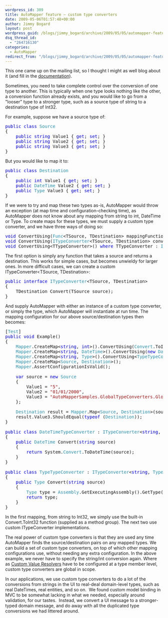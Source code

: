 ```yaml
---
wordpress_id: 309
title: AutoMapper feature – custom type converters
date: 2009-05-06T01:57:48+00:00
author: Jimmy Bogard
layout: post
wordpress_guid: /blogs/jimmy_bogard/archive/2009/05/05/automapper-feature-custom-type-converters.aspx
dsq_thread_id:
  - "264716130"
categories:
  - AutoMapper
redirect_from: "/blogs/jimmy_bogard/archive/2009/05/05/automapper-feature-custom-type-converters.aspx/"
---
```

This one came up on the mailing list, so I thought I might as well blog about it (and fill in the [documentation](http://automapper.codeplex.com/Wiki/View.aspx?title=Custom%20Type%20Converters)).

Sometimes, you need to take complete control over the conversion of one type to another. This is typically when one type looks nothing like the other, a conversion function already exists, and you would like to go from a "looser" type to a stronger type, such as a source type of string to a destination type of Int32.

For example, suppose we have a source type of:

<pre><span style="color: blue">public class </span><span style="color: #2b91af">Source
</span>{
    <span style="color: blue">public string </span>Value1 { <span style="color: blue">get</span>; <span style="color: blue">set</span>; }
    <span style="color: blue">public string </span>Value2 { <span style="color: blue">get</span>; <span style="color: blue">set</span>; }
    <span style="color: blue">public string </span>Value3 { <span style="color: blue">get</span>; <span style="color: blue">set</span>; }
}</pre>

[](http://11011.net/software/vspaste)

But you would like to map it to:

<pre><span style="color: blue">public class </span><span style="color: #2b91af">Destination
</span>{
    <span style="color: blue">public int </span>Value1 { <span style="color: blue">get</span>; <span style="color: blue">set</span>; }
    <span style="color: blue">public </span><span style="color: #2b91af">DateTime </span>Value2 { <span style="color: blue">get</span>; <span style="color: blue">set</span>; }
    <span style="color: blue">public </span><span style="color: #2b91af">Type </span>Value3 { <span style="color: blue">get</span>; <span style="color: blue">set</span>; }
}</pre>

[](http://11011.net/software/vspaste)

If we were to try and map these two types as-is, AutoMapper would throw an exception (at map time and configuration-checking time), as AutoMapper does not know about any mapping from string to int, DateTime or Type. To create maps for these types, we must supply a custom type converter, and we have three ways of doing so:

<pre><span style="color: blue">void </span>ConvertUsing(<span style="color: #2b91af">Func</span>&lt;TSource, TDestination&gt; mappingFunction);
<span style="color: blue">void </span>ConvertUsing(<span style="color: #2b91af">ITypeConverter</span>&lt;TSource, TDestination&gt; converter);
<span style="color: blue">void </span>ConvertUsing&lt;TTypeConverter&gt;() <span style="color: blue">where </span>TTypeConverter : <span style="color: #2b91af">ITypeConverter</span>&lt;TSource, TDestination&gt;;</pre>

[](http://11011.net/software/vspaste)

The first option is simply any function that takes a source and returns a destination. This works for simple cases, but becomes unwieldy for larger ones. In more difficult cases, we can create a custom ITypeConverter<TSource, TDestination>:

<pre><span style="color: blue">public interface </span><span style="color: #2b91af">ITypeConverter</span>&lt;TSource, TDestination&gt;
{
    TDestination Convert(TSource source);
}</pre>

[](http://11011.net/software/vspaste)

And supply AutoMapper with either an instance of a custom type converter, or simply the type, which AutoMapper will instantiate at run time. The mapping configuration for our above source/destination types then becomes:

<pre>[<span style="color: #2b91af">Test</span>]
<span style="color: blue">public void </span>Example()
{
    <span style="color: #2b91af">Mapper</span>.CreateMap&lt;<span style="color: blue">string</span>, <span style="color: blue">int</span>&gt;().ConvertUsing(<span style="color: #2b91af">Convert</span>.ToInt32);
    <span style="color: #2b91af">Mapper</span>.CreateMap&lt;<span style="color: blue">string</span>, <span style="color: #2b91af">DateTime</span>&gt;().ConvertUsing(<span style="color: blue">new </span><span style="color: #2b91af">DateTimeTypeConverter</span>());
    <span style="color: #2b91af">Mapper</span>.CreateMap&lt;<span style="color: blue">string</span>, <span style="color: #2b91af">Type</span>&gt;().ConvertUsing&lt;<span style="color: #2b91af">TypeTypeConverter</span>&gt;();
    <span style="color: #2b91af">Mapper</span>.CreateMap&lt;<span style="color: #2b91af">Source</span>, <span style="color: #2b91af">Destination</span>&gt;();
    <span style="color: #2b91af">Mapper</span>.AssertConfigurationIsValid();

    <span style="color: blue">var </span>source = <span style="color: blue">new </span><span style="color: #2b91af">Source
    </span>{
        Value1 = <span style="color: #a31515">"5"</span>,
        Value2 = <span style="color: #a31515">"01/01/2000"</span>,
        Value3 = <span style="color: #a31515">"AutoMapperSamples.GlobalTypeConverters.GlobalTypeConverters+Destination"
    </span>};

    <span style="color: #2b91af">Destination </span>result = <span style="color: #2b91af">Mapper</span>.Map&lt;<span style="color: #2b91af">Source</span>, <span style="color: #2b91af">Destination</span>&gt;(source);
    result.Value3.ShouldEqual(<span style="color: blue">typeof </span>(<span style="color: #2b91af">Destination</span>));
}

<span style="color: blue">public class </span><span style="color: #2b91af">DateTimeTypeConverter </span>: <span style="color: #2b91af">ITypeConverter</span>&lt;<span style="color: blue">string</span>, <span style="color: #2b91af">DateTime</span>&gt;
{
    <span style="color: blue">public </span><span style="color: #2b91af">DateTime </span>Convert(<span style="color: blue">string </span>source)
    {
        <span style="color: blue">return </span>System.<span style="color: #2b91af">Convert</span>.ToDateTime(source);
    }
}

<span style="color: blue">public class </span><span style="color: #2b91af">TypeTypeConverter </span>: <span style="color: #2b91af">ITypeConverter</span>&lt;<span style="color: blue">string</span>, <span style="color: #2b91af">Type</span>&gt;
{
    <span style="color: blue">public </span><span style="color: #2b91af">Type </span>Convert(<span style="color: blue">string </span>source)
    {
        <span style="color: #2b91af">Type </span>type = <span style="color: #2b91af">Assembly</span>.GetExecutingAssembly().GetType(source);
        <span style="color: blue">return </span>type;
    }
}</pre>

[](http://11011.net/software/vspaste)

In the first mapping, from string to Int32, we simply use the built-in Convert.ToInt32 function (supplied as a method group). The next two use custom ITypeConverter implementations.

The real power of custom type converters is that they are used any time AutoMapper finds the source/destination pairs on any mapped types. We can build a set of custom type converters, on top of which other mapping configurations use, without needing any extra configuration. In the above example, we never have to specify the string/int conversion again. Where as [Custom Value Resolvers](http://automapper.codeplex.com/Wiki/View.aspx?title=Custom%20Value%20Resolvers&referringTitle=Home) have to be configured at a type member level, custom type converters are global in scope.

In our applications, we use custom type converters to do a lot of the conversions from strings in the UI to real-deal domain-level types, such as real DateTimes, real entities, and so on.&#160; We found custom model binding in MVC to be somewhat lacking in what we needed, especially around validation, for our tastes.&#160; Instead, we convert a UI message to a stronger-typed domain message, and do away with all the duplicated type conversions we had littered around.
